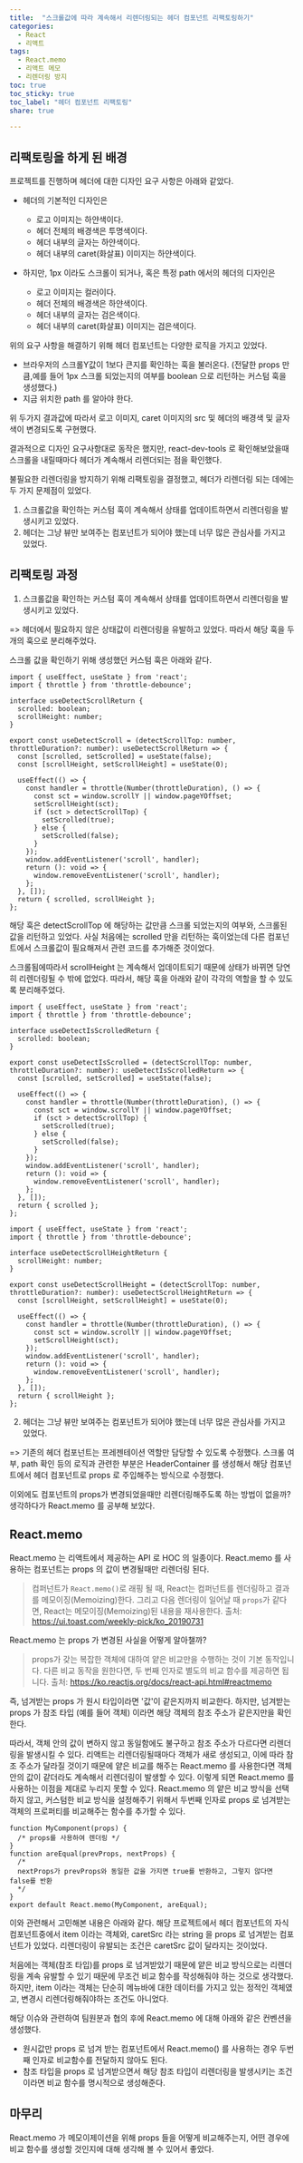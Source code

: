 ```yaml
---
title:  "스크롤값에 따라 계속해서 리렌더링되는 헤더 컴포넌트 리팩토링하기"
categories: 
  - React
  - 리액트
tags:
  - React.memo
  - 리액트 메모
  - 리렌더링 방지
toc: true
toc_sticky: true
toc_label: "헤더 컴포넌트 리팩토링"
share: true

---
```



## 리팩토링을 하게 된 배경
프로젝트를 진행하며 헤더에 대한 디자인 요구 사항은 아래와 같았다.
- 헤더의 기본적인 디자인은
	- 로고 이미지는 하얀색이다.
	- 헤더 전체의 배경색은 투명색이다.
	- 헤더 내부의 글자는 하얀색이다.
	- 헤더 내부의 caret(화살표) 이미지는 하얀색이다.
	
- 하지만, 1px 이라도 스크롤이 되거나, 혹은 특정 path 에서의 헤더의 디자인은
	- 로고 이미지는 컬러이다.
	- 헤더 전체의 배경색은 하얀색이다.
	- 헤더 내부의 글자는 검은색이다.
	- 헤더 내부의 caret(화살표) 이미지는 검은색이다.

위의 요구 사항을 해결하기 위해 헤더 컴포넌트는 다양한 로직을 가지고 있었다.
- 브라우저의 스크롤Y값이 1보다 큰지를 확인하는 훅을 불러온다. (전달한 props 만큼,예를 들어 1px 스크롤 되었는지의 여부를 boolean 으로 리턴하는 커스텀 훅을 생성했다.)
- 지금 위치한 path 를 알아야 한다.

위 두가지 결과값에 따라서 로고 이미지, caret 이미지의 src 및 헤더의 배경색 및 글자색이 변경되도록 구현했다.

결과적으로 디자인 요구사항대로 동작은 했지만, react-dev-tools 로 확인해보았을때 스크롤을 내릴때마다 헤더가 계속해서 리렌더되는 점을 확인했다.

불필요한 리렌더링을 방지하기 위해 리팩토링을 결정했고, 헤더가 리렌더링 되는 데에는 두 가지 문제점이 있었다.
1. 스크롤값을 확인하는 커스텀 훅이 계속해서 상태를 업데이트하면서 리렌더링을 발생시키고 있었다.
2. 헤더는 그냥 뷰만 보여주는 컴포넌트가 되어야 했는데 너무 많은 관심사를 가지고 있었다.


## 리팩토링 과정
1. 스크롤값을 확인하는 커스텀 훅이 계속해서 상태를 업데이트하면서 리렌더링을 발생시키고 있었다.

=> 헤더에서 필요하지 않은 상태값이 리렌더링을 유발하고 있었다. 따라서 해당 훅을 두 개의 훅으로 분리해주었다.

스크롤 값을 확인하기 위해 생성했던 커스텀 훅은 아래와 같다.

```
import { useEffect, useState } from 'react';
import { throttle } from 'throttle-debounce';

interface useDetectScrollReturn {
  scrolled: boolean;
  scrollHeight: number;
}

export const useDetectScroll = (detectScrollTop: number, throttleDuration?: number): useDetectScrollReturn => {
  const [scrolled, setScrolled] = useState(false);
  const [scrollHeight, setScrollHeight] = useState(0);

  useEffect(() => {
    const handler = throttle(Number(throttleDuration), () => {
      const sct = window.scrollY || window.pageYOffset;
      setScrollHeight(sct);
      if (sct > detectScrollTop) {
        setScrolled(true);
      } else {
        setScrolled(false);
      }
    });
    window.addEventListener('scroll', handler);
    return (): void => {
      window.removeEventListener('scroll', handler);
    };
  }, []);
  return { scrolled, scrollHeight };
};
```

해당 훅은 detectScrollTop 에 해당하는 값만큼 스크롤 되었는지의 여부와, 스크롤된 값을 리턴하고 있었다.
사실 처음에는 scrolled 만을 리턴하는 훅이었는데 다른 컴포넌트에서 스크롤값이 필요해져서 관련 코드를 추가해준 것이었다.

스크롤됨에따라서 scrollHeight 는 계속해서 업데이트되기 때문에 상태가 바뀌면 당연히 리렌더링될 수 밖에 없었다.
따라서, 해당 훅을 아래와 같이 각각의 역할을 할 수 있도록 분리해주었다.

```
import { useEffect, useState } from 'react';
import { throttle } from 'throttle-debounce';

interface useDetectIsScrolledReturn {
  scrolled: boolean;
}

export const useDetectIsScrolled = (detectScrollTop: number, throttleDuration?: number): useDetectIsScrolledReturn => {
  const [scrolled, setScrolled] = useState(false);

  useEffect(() => {
    const handler = throttle(Number(throttleDuration), () => {
      const sct = window.scrollY || window.pageYOffset;
      if (sct > detectScrollTop) {
        setScrolled(true);
      } else {
        setScrolled(false);
      }
    });
    window.addEventListener('scroll', handler);
    return (): void => {
      window.removeEventListener('scroll', handler);
    };
  }, []);
  return { scrolled };
};
```

```
import { useEffect, useState } from 'react';
import { throttle } from 'throttle-debounce';

interface useDetectScrollHeightReturn {
  scrollHeight: number;
}

export const useDetectScrollHeight = (detectScrollTop: number, throttleDuration?: number): useDetectScrollHeightReturn => {
  const [scrollHeight, setScrollHeight] = useState(0);

  useEffect(() => {
    const handler = throttle(Number(throttleDuration), () => {
      const sct = window.scrollY || window.pageYOffset;
      setScrollHeight(sct);
    });
    window.addEventListener('scroll', handler);
    return (): void => {
      window.removeEventListener('scroll', handler);
    };
  }, []);
  return { scrollHeight };
};
```

2. 헤더는 그냥 뷰만 보여주는 컴포넌트가 되어야 했는데 너무 많은 관심사를 가지고 있었다.

=> 기존의 헤더 컴포넌트는 프레젠테이션 역할만 담당할 수 있도록 수정했다.
스크롤 여부, path 확인 등의 로직과 관련한 부분은 HeaderContainer 를 생성해서 해당 컴포넌트에서 헤더 컴포넌트로 props 로 주입해주는 방식으로 수정했다.

이외에도 컴포넌트의 props가 변경되었을때만 리렌더링해주도록 하는 방법이 없을까? 생각하다가 React.memo 를 공부해 보았다.

## React.memo
React.memo 는 리액트에서 제공하는 API 로 HOC 의 일종이다. 
React.memo 를 사용하는 컴포넌트는 props 의 값이 변경될때만 리렌더링 된다.

> 컴퍼넌트가 `React.memo()`로 래핑 될 때, React는 컴퍼넌트를 렌더링하고 결과를 메모이징(Memoizing)한다. 그리고 다음 렌더링이 일어날 때 `props`가 같다면, React는 메모이징(Memoizing)된 내용을 재사용한다.
> 출처: https://ui.toast.com/weekly-pick/ko_20190731

React.memo 는 props 가 변경된 사실을 어떻게 알아챌까?

> props가 갖는 복잡한 객체에 대하여 얕은 비교만을 수행하는 것이 기본 동작입니다. 다른 비교 동작을 원한다면, 두 번째 인자로 별도의 비교 함수를 제공하면 됩니다.
> 출처: https://ko.reactjs.org/docs/react-api.html#reactmemo

즉, 넘겨받는 props 가 원시 타입이라면 '값'이 같은지까지 비교한다. 하지만, 넘겨받는 props 가 참조 타입 (예를 들어 객체) 이라면 해당 객체의 참조 주소가 같은지만을 확인한다.

따라서, 객체 안의 값이 변하지 않고 동일함에도 불구하고 참조 주소가 다르다면 리렌더링을 발생시킬 수 있다.
리액트는 리렌더링될때마다 객체가 새로 생성되고, 이에 따라 참조 주소가 달라질 것이기 때문에 얕은 비교를 해주는 React.memo 를 사용한다면 객체 안의 값이 같더라도 계속해서 리렌더링이 발생할 수 있다.
이렇게 되면 React.memo 를 사용하는 이점을 제대로 누리지 못할 수 있다.
React.memo 의 얕은 비교 방식을 선택하지 않고, 커스텀한 비교 방식을 설정해주기 위해서 두번째 인자로 props 로 넘겨받는 객체의 프로퍼티를 비교해주는 함수를 추가할 수 있다.

```
function MyComponent(props) {
  /* props를 사용하여 렌더링 */
}
function areEqual(prevProps, nextProps) {
  /*
  nextProps가 prevProps와 동일한 값을 가지면 true를 반환하고, 그렇지 않다면 false를 반환
  */
}
export default React.memo(MyComponent, areEqual);
```

이와 관련해서 고민해본 내용은 아래와 같다.
해당 프로젝트에서 헤더 컴포넌트의 자식 컴포넌트중에서 item 이라는 객체와, caretSrc 라는 string 을 props 로 넘겨받는 컴포넌트가 있었다.
리렌더링이 유발되는 조건은 caretSrc 값이 달라지는 것이었다.

처음에는 객체(참조 타입)를 props 로 넘겨받았기 때문에 얕은 비교 방식으로는 리렌더링을 계속 유발할 수 있기 때문에 무조건 비교 함수를 작성해줘야 하는 것으로 생각했다.
하지만, item 이라는 객체는 단순히 메뉴바에 대한 데이터를 가지고 있는 정적인 객체였고, 변경시 리렌더링해줘야하는 조건도 아니었다.

해당 이슈와 관련하여 팀원분과 협의 후에 React.memo 에 대해 아래와 같은 컨벤션을 생성했다.
-   원시값만 props 로 넘겨 받는 컴포넌트에서 React.memo() 를 사용하는 경우 두번째 인자로 비교함수를 전달하지 않아도 된다.
-   참조 타입을 props 로 넘겨받으면서 해당 참조 타입이 리렌더링을 발생시키는 조건이라면 비교 함수를 명시적으로 생성해준다.


## 마무리
React.memo 가 메모이제이션을 위해 props 들을 어떻게 비교해주는지, 어떤 경우에 비교 함수를 생성할 것인지에 대해 생각해 볼 수 있어서 좋았다.